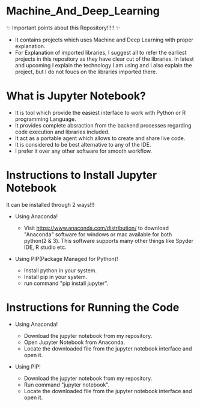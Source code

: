 # Machine_And_Deep_Learning

:sparkles: Important points about this Repository!!!!! :sparkles: 

- It contains projects which uses Machine and Deep Learning with proper explanation.
- For Explanation of imported libraries, I suggest all to refer the earliest projects in this repository as they have clear cut of the libraries. In latest and upcoming I explain the technology I am using and I also explain the project, but I do not foucs on the libraries imported there. 


# What is Jupyter Notebook?

- It is tool which provide the easiest interface to work with Python or R programming Language.
- It provides complete absraction from the backend processes regarding code execution and libraries included.
- It act as a portable agent which allows to create and share live code.
- It is considered to be best alternative to any of the IDE.
- I prefer it over any other software for smooth workflow.


# Instructions to Install Jupyter Notebook

It can be installed through 2 ways!!!

- Using Anaconda!

  - Visit https://www.anaconda.com/distribution/ to download "Anaconda" software for windows or mac available for both python(2 & 3). This software supports many other things like Spyder IDE, R studio etc. 

- Using PIP(Package Managed for Python)!

  - Install python in your system.
  - Install pip in your system.
  - run command "pip install jupyter".


# Instructions for Running the Code

* Using Anaconda!

  * Download the jupyter notebook from my repository.
  * Open Jupyter Notebook from Anaconda.
  * Locate the downloaded file from the jupyter notebook interface and open it.


* Using PIP!

  - Download the jupyter notebook from my repository.
  - Run command "jupyter notebook".
  - Locate the downloaded file from the jupyter notebook interface and open it.

